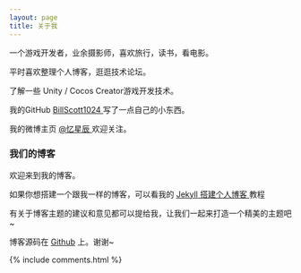 ```yaml
---
layout: page
title: 关于我 
---
```


一个游戏开发者，业余摄影师，喜欢旅行，读书，看电影。
<p>
平时喜欢整理个人博客，逛逛技术论坛。
<p>
了解一些 Unity / Cocos Creator游戏开发技术。
 
<p>

我的GitHub
<a target="_blank" href="https://github.com/BillScott1024"> BillScott1024 </a>
写了一点自己的小东西。
<p>

我的微博主页
<a target="_blank" href="https://weibo.com/210004370"> @忆星辰 </a>
欢迎关注。

<p>

<h3> 我们的博客 </h3>  

<p>

欢迎来到我的博客。

<p>

如果你想搭建一个跟我一样的博客，可以看我的 
<a href="/2016/10/jekyll_tutorials1/"> Jekyll 搭建个人博客 </a>
教程

<p>

有关于博客主题的建议和意见都可以提给我，让我们一起来打造一个精美的主题吧~ 

<p> 

博客源码在 <a target="_blank" href='https://github.com/leopardpan/leopardpan.github.io/'>Github</a> 上。谢谢~

<p> 

<p> 

<p> 


{% include comments.html %}

